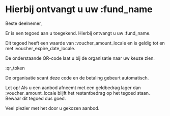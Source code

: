 # Hierbij ontvangt u uw :fund_name

Beste deelnemer,

Er is een tegoed aan u toegekend. Hierbij ontvangt u uw :fund_name.
&nbsp;  

Dit tegoed heeft een waarde van :voucher_amount_locale en is geldig tot en met :voucher_expire_date_locale.  

De onderstaande QR-code laat u bij de organisatie naar uw keuze zien.
&nbsp;  

:qr_token

De organisatie scant deze code en de betaling gebeurt automatisch.
&nbsp;  

Let op! Als u een aanbod afneemt met een geldbedrag lager dan :voucher_amount_locale blijft het restantbedrag op het tegoed staan. 
Bewaar dit tegoed dus goed.
&nbsp;  

Veel plezier met het door u gekozen aanbod.
